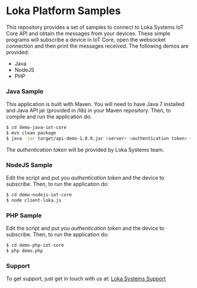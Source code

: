 # Loka Platform Samples

This repository provides a set of samples to connect to Loka Systems IoT Core API and obtain the messages from your devices.
These simple programs will subscribe a device in IoT Core, open the websocket connection and then print the messages received.
The following demos are provided:
  - Java
  - NodeJS
  - PHP

### Java Sample

This application is built with Maven. You will need to have Java 7 installed and Java API jar (provided in /lib) in your Maven repository. Then, to compile and run the application do:
```sh
$ cd demo-java-iot-core
$ mvn clean package
$ java -jar target/api-demo-1.0.0.jar <server> <authentication token> <device_id>[,<device_id_2>[,<device_id_n>]]
```
The *authentication token* will be provided by Loka Systems team.

### NodeJS Sample

Edit the script and put you *authentication token* and the device to subscribe. Then, to run the application do:
```sh
$ cd demo-nodejs-iot-core
$ node client-loka.js
```

### PHP Sample

Edit the script and put you *authentication token* and the device to subscribe. Then, to run the application do:
```sh
$ cd demo-php-iot-core
$ php demo.php
```

### Support

To get support, just get in touch with us at: [Loka Systems Support](mailto:support@loka-systems.com)
